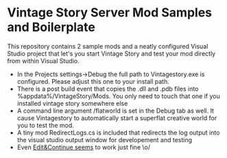 # Vintage Story Server Mod Samples and Boilerplate

This repository contains 2 sample mods and a neatly configured Visual Studio project that let's you start Vintage Story and test your mod 
directly from within Visual Studio.
- In the Projects settings->Debug the full path to Vintagestory.exe is configured. Please adjust this one to your install path.
- There is a post build event that copies the .dll and .pdb files into %appdata%/VintageStory/Mods. You only need to touch that one if you installed vintage story somewhere else
- A command line argument /flatworld is set in the Debug tab as well. It cause Vintagestory to automatically start a superflat creative world for you to test the mod.
- A tiny mod RedirectLogs.cs is included that redirects the log output into the visual studio output window for developement and testing
- Even [Edit&Continue seems](https://msdn.microsoft.com/en-us/library/bcew296c.aspx) to work just fine \o/
